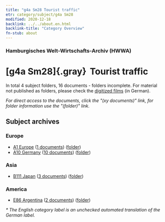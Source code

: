 ```yaml
---
title: "g4a Sm28 Tourist traffic"
etr: category/subject/g4a Sm28
modified: 2020-12-18
backlink: ../../about.en.html
backlink-title: "Category Overview"
fn-stub: about
---
```


### Hamburgisches Welt-Wirtschafts-Archiv (HWWA)
# [g4a Sm28]{.gray}&#8201; Tourist traffic&#160; 





In total 4 subject folders, 16 documents - folders incomplete.
For material not published as folders, please check the [digitized films](/film/h1_sh) (in German).

_For direct access to the documents, click the "(xy documents)" link, for folder information use the "(folder)" link._

## Subject archives



### Europe

- [A1 Europe](../../../geo/about.en.html#A1) (<a href="https://dfg-viewer.de/show/?tx_dlf[id]=https://pm20.zbw.eu/mets/sh/1408xx/140892/1445xx/144556/public.mets.en.xml" target="_blank">1 documents</a>) ([folder](http://purl.org/pressemappe20/folder/sh/140892,144556))
- [A10 Germany](../../../geo/about.en.html#A10) (<a href="https://dfg-viewer.de/show/?tx_dlf[id]=https://pm20.zbw.eu/mets/sh/1261xx/126128/1445xx/144556/public.mets.en.xml" target="_blank">10 documents</a>) ([folder](http://purl.org/pressemappe20/folder/sh/126128,144556))

### Asia

- [B111 Japan](../../../geo/about.en.html#B111) (<a href="https://dfg-viewer.de/show/?tx_dlf[id]=https://pm20.zbw.eu/mets/sh/1412xx/141272/1445xx/144556/public.mets.en.xml" target="_blank">3 documents</a>) ([folder](http://purl.org/pressemappe20/folder/sh/141272,144556))

### America

- [E86 Argentina](../../../geo/about.en.html#E86) (<a href="https://dfg-viewer.de/show/?tx_dlf[id]=https://pm20.zbw.eu/mets/sh/1416xx/141692/1445xx/144556/public.mets.en.xml" target="_blank">2 documents</a>) ([folder](http://purl.org/pressemappe20/folder/sh/141692,144556))


_* The English category label is an unchecked automated translation of the German label._

